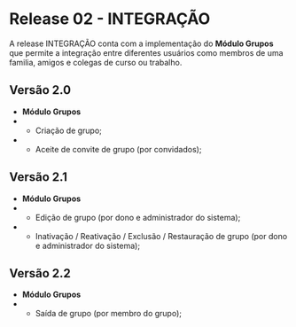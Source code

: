# Release 02 - INTEGRAÇÃO

A release INTEGRAÇÃO conta com a implementação do **Módulo Grupos** que permite a integração entre diferentes usuários como membros de uma familia, amigos e colegas de curso ou trabalho.

## Versão 2.0

- **Módulo Grupos**
- - Criação de grupo;
- - Aceite de convite de grupo (por convidados);

## Versão 2.1

- **Módulo Grupos**
- - Edição de grupo (por dono e administrador do sistema);
- - Inativação / Reativação / Exclusão / Restauração de grupo (por dono e administrador do sistema);

## Versão 2.2

- **Módulo Grupos**
- - Saída de grupo (por membro do grupo);